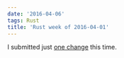 ```yaml
---
date: '2016-04-06'
tags: Rust
title: 'Rust week of 2016-04-01'
---
```


I submitted just [one change] this time.

  [one change]: https://github.com/rust-lang/rust/pull/32761
